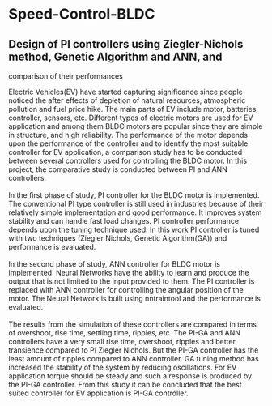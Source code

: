 # Speed-Control-BLDC
## Design of PI controllers using Ziegler-Nichols method, Genetic Algorithm and ANN, and 
comparison of their performances

Electric Vehicles(EV) have started capturing significance since people noticed the
after effects of depletion of natural resources, atmospheric pollution and fuel price
hike. The main parts of EV include motor, batteries, controller, sensors, etc.
Different types of electric motors are used for EV application and among them
BLDC motors are popular since they are simple in structure, and high reliability.
The performance of the motor depends upon the performance of the controller and
to identify the most suitable controller for EV application, a comparison study has
to be conducted between several controllers used for controlling the BLDC motor. In
this project, the comparative study is conducted between PI and ANN controllers.
<br><br>
In the first phase of study, PI controller for the BLDC motor is implemented. The
conventional PI type controller is still used in industries because of their relatively
simple implementation and good performance. It improves system stability and
can handle fast load changes. PI controller performance depends upon the tuning
technique used. In this work PI controller is tuned with two techniques (Ziegler Nichols, 
Genetic Algorithm(GA)) and performance is evaluated.
<br><br>
In the second phase of study, ANN controller for BLDC motor is implemented.
Neural Networks have the ability to learn and produce the output that is not limited
to the input provided to them. The PI controller is replaced with ANN controller
for controlling the angular position of the motor. The Neural Network is built using
nntraintool and the performance is evaluated.
<br><br>
The results from the simulation of these controllers are compared in terms of
overshoot, rise time, settling time, ripples, etc. The PI-GA and ANN controllers
have a very small rise time, overshoot, ripples and better transience compared to PI 
Ziegler Nichols. But the PI-GA controller has the least amount of ripples compared
to ANN controller. GA tuning method has increased the stability of the system
by reducing oscillations. For EV application torque should be steady and such a
response is produced by the PI-GA controller. From this study it can be concluded
that the best suited controller for EV application is PI-GA controller.
